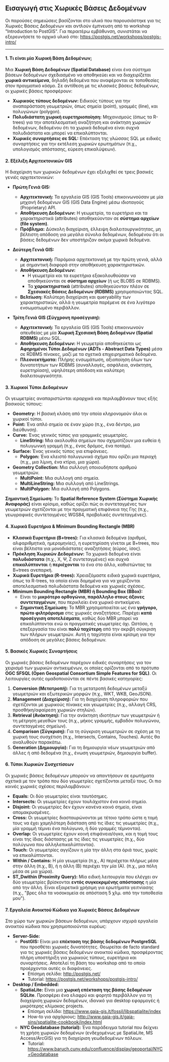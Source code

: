 ## **Εισαγωγή στις Χωρικές Βάσεις Δεδομένων**

Οι παρούσες σημειώσεις βασίζονται στο υλικό που παρουσιάστηκε για τις Χωρικές Βάσεις Δεδομένων και αντλούν έμπνευση από το workshop "Introduction to PostGIS". Για περαιτέρω εμβάθυνση, συνιστάται να εξερευνήσετε το αρχικό υλικό στο: https://postgis.net/workshops/postgis-intro/

---

#### **1. Τι είναι μία Χωρική Βάση Δεδομένων;**

Μια **Χωρική Βάση Δεδομένων (Spatial Database)** είναι ένα σύστημα βάσεων δεδομένων σχεδιασμένο να αποθηκεύει και να διαχειρίζεται **χωρικά αντικείμενα**, δηλαδή δεδομένα που αναφέρονται σε τοποθεσίες στον πραγματικό κόσμο. Σε αντίθεση με τις κλασικές βάσεις δεδομένων, οι χωρικές βάσεις προσφέρουν:

*   **Χωρικούς τύπους δεδομένων:** Ειδικούς τύπους για την αναπαράσταση γεωμετριών, όπως σημεία (point), γραμμές (line), και πολυγώνων (polygon).
*   **Πολυδιάστατη χωρική ευρετηριοποίηση:** Μηχανισμούς (όπως τα R-trees) για την αποτελεσματική αναζήτηση και ανάκτηση χωρικών δεδομένων, δεδομένου ότι τα χωρικά δεδομένα είναι συχνά πολυδιάστατα και μπορεί να επικαλύπτονται.
*   **Χωρικές συναρτήσεις σε SQL:** Επέκταση της γλώσσας SQL με ειδικές συναρτήσεις για την εκτέλεση χωρικών ερωτημάτων (π.χ., υπολογισμός απόστασης, εύρεση επικαλύψεων).

#### **2. Εξέλιξη Αρχιτεκτονικών GIS**

Η διαχείριση των χωρικών δεδομένων έχει εξελιχθεί σε τρεις βασικές γενιές αρχιτεκτονικών:

*   **Πρώτη Γενιά GIS:**
    *   **Αρχιτεκτονική:** Τα εργαλεία GIS (GIS Tools) επικοινωνούσαν με μία μηχανή δεδομένων GIS (GIS Data Engine) μέσω ιδιοταγούς (Proprietary) API.
    *   **Αποθήκευση Δεδομένων:** Η γεωμετρία, τα ευρετήρια και τα χαρακτηριστικά (attributes) αποθηκεύονταν σε **σύστημα αρχείων (file system)**.
    *   **Πρόβλημα:** Δύσκολη διαχείριση, έλλειψη διαλειτουργικότητας, μη βέλτιστη απόδοση για μεγάλα σύνολα δεδομένων, δεδομένου ότι οι βάσεις δεδομένων δεν υποστήριζαν ακόμα χωρικά δεδομένα.

*   **Δεύτερη Γενιά GIS:**
    *   **Αρχιτεκτονική:** Παρόμοια αρχιτεκτονική με την πρώτη γενιά, αλλά με σημαντική διαφορά στην αποθήκευση χαρακτηριστικών.
    *   **Αποθήκευση Δεδομένων:**
        *   Η γεωμετρία και τα ευρετήρια εξακολουθούσαν να αποθηκεύονται σε **σύστημα αρχείων** (ή ως BLOBS σε RDBMS).
        *   Τα **χαρακτηριστικά** (attributes) αποθηκεύονταν πλέον σε **Σχεσιακές Βάσεις Δεδομένων (RDBMS)** χρησιμοποιώντας SQL.
    *   **Βελτίωση:** Καλύτερη διαχείριση και queryability των χαρακτηριστικών, αλλά η γεωμετρία παρέμενε σε ένα λιγότερο ενσωματωμένο περιβάλλον.

*   **Τρίτη Γενιά GIS (Σύγχρονη προσέγγιση):**
    *   **Αρχιτεκτονική:** Τα εργαλεία GIS (GIS Tools) επικοινωνούν απευθείας με μία **Χωρική Σχεσιακή Βάση Δεδομένων (Spatial RDBMS)** μέσω SQL.
    *   **Αποθήκευση Δεδομένων:** Η γεωμετρία αποθηκεύεται ως **Αφηρημένοι Τύποι Δεδομένων (ADTs - Abstract Data Types)** μέσα σε RDBMS πίνακες, μαζί με τα σχετικά επιχειρηματικά δεδομένα.
    *   **Πλεονεκτήματα:** Πλήρης ενσωμάτωση, αξιοποίηση όλων των δυνατοτήτων των RDBMS (συναλλαγές, ασφάλεια, ανάκτηση, ευρετηρίαση), υψηλότερη απόδοση και καλύτερη διαλειτουργικότητα.

#### **3. Χωρικοί Τύποι Δεδομένων**

Οι γεωμετρίες αναπαριστώνται ιεραρχικά και περιλαμβάνουν τους εξής βασικούς τύπους:

*   **Geometry:** Η βασική κλάση από την οποία κληρονομούν όλοι οι χωρικοί τύποι.
*   **Point:** Ένα απλό σημείο σε έναν χώρο (π.χ., ένα δέντρο, μια διεύθυνση).
*   **Curve:** Ένας γενικός τύπος για γραμμικές γεωμετρίες.
    *   **LineString:** Μια ακολουθία σημείων που σχηματίζουν μια ευθεία ή πολυγωνική γραμμή (π.χ., ένας δρόμος, ένα ποτάμι).
*   **Surface:** Ένας γενικός τύπος για επιφάνειες.
    *   **Polygon:** Ένα κλειστό πολυγωνικό σχήμα που ορίζει μια περιοχή (π.χ., μια λίμνη, ένα κτίριο, μια χώρα).
*   **Geometry Collection:** Μια συλλογή οποιουδήποτε αριθμού γεωμετριών.
    *   **MultiPoint:** Μια συλλογή από σημεία.
    *   **MultiLineString:** Μια συλλογή από LineStrings.
    *   **MultiPolygon:** Μια συλλογή από Polygons.

**Σημαντική Σημείωση:** Το **Spatial Reference System (Σύστημα Χωρικής Αναφοράς)** είναι κρίσιμο, καθώς ορίζει πώς οι συντεταγμένες των γεωμετριών σχετίζονται με την πραγματική επιφάνεια της Γης (π.χ., γεωγραφικές συντεταγμένες WGS84, προβολικές συντεταγμένες).

#### **4. Χωρικά Ευρετήρια & Minimum Bounding Rectangle (MBR)**

*   **Κλασικά Ευρετήρια (B+trees):** Για κλασικά δεδομένα (αριθμοί, αλφαριθμητικά, ημερομηνίες), η ευρετηρίαση γίνεται με B+trees, που είναι βέλτιστα για μονοδιάστατες αναζητήσεις (εύρος, ίσος).
*   **Πρόκληση Χωρικών Δεδομένων:** Τα χωρικά δεδομένα είναι **πολυδιάστατα** (π.χ., Χ, Ψ, Ζ συντεταγμένες) και συχνά **επικαλύπτονται** ή **περιέχονται** το ένα στο άλλο, καθιστώντας τα B+trees ανεπαρκή.
*   **Χωρικά Ευρετήρια (R-trees):** Χρειαζόμαστε ειδικά χωρικά ευρετήρια, όπως τα R-trees, τα οποία είναι δομημένα για να χειρίζονται αποτελεσματικά πολυδιάστατα δεδομένα και χωρικές σχέσεις.
*   **Minimum Bounding Rectangle (MBR) ή Bounding Box (BBox):**
    *   Είναι το **μικρότερο ορθογώνιο, παράλληλο στους άξονες συντεταγμένων**, που περικλείει ένα χωρικό αντικείμενο.
    *   **Σημαντική Σημείωση:** Το MBR χρησιμοποιείται ως ένα **γρήγορο, πρώτο φιλτράρισμα** στις χωρικές αναζητήσεις. Παρέχει **κατά προσέγγιση αποτελέσματα**, καθώς δύο MBR μπορεί να επικαλύπτονται ενώ οι πραγματικές γεωμετρίες όχι. Ωστόσο, η επεξεργασία του είναι **πολύ ταχύτερη** από την ακριβή σύγκριση των πλήρων γεωμετριών. Αυτή η ταχύτητα είναι κρίσιμη για την απόδοση σε μεγάλες βάσεις δεδομένων.

#### **5. Βασικές Χωρικές Συναρτήσεις**

Οι χωρικές βάσεις δεδομένων παρέχουν ειδικές συναρτήσεις για τον χειρισμό των χωρικών αντικειμένων, οι οποίες ορίζονται από το πρότυπο **OGC SFSQL (Open Geospatial Consortium Simple Features for SQL)**. Οι λειτουργίες αυτές ομαδοποιούνται σε πέντε βασικές κατηγορίες:

1.  **Conversion (Μετατροπή):** Για τη μετατροπή δεδομένων μεταξύ γεωμετριών και εξωτερικών μορφών (π.χ., WKT, WKB, GeoJSON).
2.  **Management (Διαχείριση):** Για τη διαχείριση πληροφοριών που σχετίζονται με χωρικούς πίνακες και γεωμετρίες (π.χ., αλλαγή CRS, προσθήκη/αφαίρεση χωρικών στηλών).
3.  **Retrieval (Ανάκτηση):** Για την ανάκτηση ιδιοτήτων των γεωμετριών ή τη μέτρηση μεγεθών τους (π.χ., μήκος γραμμής, εμβαδόν πολυγώνου, συντεταγμένες σημείων).
4.  **Comparison (Σύγκριση):** Για τη σύγκριση γεωμετριών σε σχέση με τη χωρική τους συσχέτιση (π.χ., Intersects, Contains, Touches). Αυτές θα αναλυθούν παρακάτω.
5.  **Generation (Δημιουργία):** Για τη δημιουργία νέων γεωμετριών από άλλες ή από δεδομένα (π.χ., ένωση γεωμετριών, δημιουργία buffer).

#### **6. Τύποι Χωρικών Συσχετίσεων**

Οι χωρικές βάσεις δεδομένων μπορούν να απαντήσουν σε ερωτήματα σχετικά με τον τρόπο που δύο γεωμετρίες σχετίζονται μεταξύ τους. Οι πιο κοινές χωρικές σχέσεις περιλαμβάνουν:

*   **Equals:** Οι δύο γεωμετρίες είναι ταυτόσημες.
*   **Intersects:** Οι γεωμετρίες έχουν τουλάχιστον ένα κοινό σημείο.
*   **Disjoint:** Οι γεωμετρίες δεν έχουν κανένα κοινό σημείο, είναι απομακρυσμένες.
*   **Cross:** Οι γεωμετρίες διασταυρώνονται με τέτοιο τρόπο ώστε η τομή τους να έχει χαμηλότερη διάσταση από τις ίδιες τις γεωμετρίες (π.χ., μία γραμμή τέμνει ένα πολύγωνο, ή δύο γραμμές τέμνονται).
*   **Overlap:** Οι γεωμετρίες έχουν κοινή επιφάνεια/όγκο, και η τομή τους είναι της ίδιας διάστασης με τις ίδιες τις γεωμετρίες (π.χ., δύο πολύγωνα που αλληλεπικαλύπτονται).
*   **Touch:** Οι γεωμετρίες αγγίζουν η μία την άλλη στα όριά τους, χωρίς να επικαλύπτονται.
*   **Within / Contains:** Η μία γεωμετρία (π.χ., A) περιέχεται πλήρως μέσα στην άλλη (π.χ., B), ή η άλλη (Β) περιέχει την μία (Α). (π.χ., μια πόλη μέσα σε μια χώρα).
*   **ST_Dwithin (Proximity Query):** Μία ειδική λειτουργία που ελέγχει αν δύο γεωμετρίες βρίσκονται **εντός συγκεκριμένης απόστασης** η μία από την άλλη. Είναι εξαιρετικά χρήσιμη για ερωτήματα γειτνίασης (π.χ., "βρες όλα τα νοσοκομεία σε απόσταση 5 χλμ. από την τοποθεσία μου").

#### **7. Εργαλεία Ανοικτού Κώδικα για Χωρικές Βάσεις Δεδομένων**

Στο χώρο των χωρικών βάσεων δεδομένων, υπάρχουν ισχυρά εργαλεία ανοικτού κώδικα που χρησιμοποιούνται ευρέως:

*   **Server-Side:**
    *   **PostGIS:** Είναι μια **επέκταση της βάσης δεδομένων PostgreSQL** που προσθέτει χωρικές δυνατότητες. Θεωρείται de facto standard για τις χωρικές βάσεις δεδομένων ανοικτού κώδικα, προσφέροντας πλήρη υποστήριξη για χωρικούς τύπους, ευρετήρια και συναρτήσεις. Αποτελεί τη βάση του workshop από το οποίο προέρχονται αυτές οι διαφάνειες.
        *   Επίσημη σελίδα: http://postgis.net/
        *   Tutorial: https://postgis.net/workshops/postgis-intro/
*   **Desktop / Embedded:**
    *   **SpatiaLite:** Είναι μια **χωρική επέκταση της βάσης δεδομένων SQLite**. Προσφέρει ένα ελαφρύ και φορητό περιβάλλον για τη διαχείριση χωρικών δεδομένων, ιδανικό για desktop εφαρμογές ή μικρότερης κλίμακας projects.
        *   Επίσημη σελίδα: https://www.gaia-gis.it/fossil/libspatialite/index
        *   How-to για αρχάριους: http://www.gaia-gis.it/gaia-sins/spatialite-cookbook/index.html
    *   **NYC Geodatabase (tutorial):** Ένα παράδειγμα tutorial που δείχνει τη χρήση χωρικών δεδομένων (ενδεχομένως με SpatiaLite, MS Access/ArcGIS) για τη διαχείριση γεωδεδομένων πόλεων.
        *   Tutorial: https://www.baruch.cuny.edu/confluence/display/geoportal/NYC+Geodatabase

